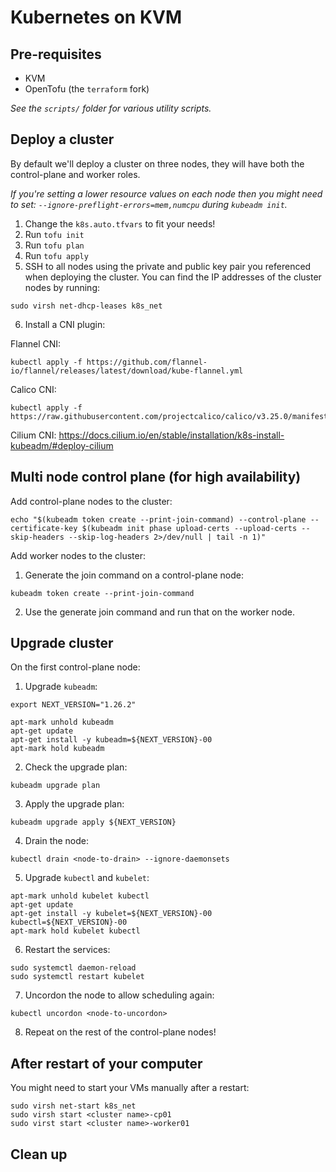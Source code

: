 # Kubernetes on KVM

## Pre-requisites

* KVM
* OpenTofu (the `terraform` fork)

_See the `scripts/` folder for various utility scripts._

## Deploy a cluster

By default we'll deploy a cluster on three nodes, they will have both the control-plane and worker roles.

_If you're setting a lower resource values on each node then you might need to set: `--ignore-preflight-errors=mem,numcpu` during `kubeadm init`._

1. Change the `k8s.auto.tfvars` to fit your needs!
2. Run `tofu init`
3. Run `tofu plan`
4. Run `tofu apply`
5. SSH to all nodes using the private and public key pair you referenced when deploying the cluster. You can find the IP addresses of the cluster nodes by running:
```
sudo virsh net-dhcp-leases k8s_net
```
6. Install a CNI plugin:

Flannel CNI:
```
kubectl apply -f https://github.com/flannel-io/flannel/releases/latest/download/kube-flannel.yml
```
Calico CNI:
```
kubectl apply -f https://raw.githubusercontent.com/projectcalico/calico/v3.25.0/manifests/calico.yaml
```
Cilium CNI: https://docs.cilium.io/en/stable/installation/k8s-install-kubeadm/#deploy-cilium

## Multi node control plane (for high availability)

Add control-plane nodes to the cluster:
```
echo "$(kubeadm token create --print-join-command) --control-plane --certificate-key $(kubeadm init phase upload-certs --upload-certs --skip-headers --skip-log-headers 2>/dev/null | tail -n 1)"
```

Add worker nodes to the cluster:
1. Generate the join command on a control-plane node:
```
kubeadm token create --print-join-command
```
2. Use the generate join command and run that on the worker node.

## Upgrade cluster

On the first control-plane node:

1. Upgrade `kubeadm`:
```
export NEXT_VERSION="1.26.2"

apt-mark unhold kubeadm
apt-get update
apt-get install -y kubeadm=${NEXT_VERSION}-00
apt-mark hold kubeadm
```
2. Check the upgrade plan:
```
kubeadm upgrade plan
```
3. Apply the upgrade plan:
```
kubeadm upgrade apply ${NEXT_VERSION}
```
4. Drain the node:
```
kubectl drain <node-to-drain> --ignore-daemonsets
```
5. Upgrade `kubectl` and `kubelet`:
```
apt-mark unhold kubelet kubectl
apt-get update
apt-get install -y kubelet=${NEXT_VERSION}-00 kubectl=${NEXT_VERSION}-00
apt-mark hold kubelet kubectl
```
6. Restart the services:
```
sudo systemctl daemon-reload
sudo systemctl restart kubelet
```
7. Uncordon the node to allow scheduling again:
```
kubectl uncordon <node-to-uncordon>
```
8. Repeat on the rest of the control-plane nodes!

## After restart of your computer

You might need to start your VMs manually after a restart:
```
sudo virsh net-start k8s_net
sudo virsh start <cluster name>-cp01
sudo virst start <cluster name>-worker01
```

## Clean up